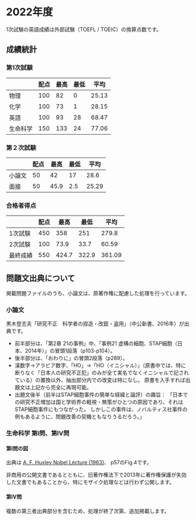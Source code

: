 # 2022年度
1次試験の英語成績は外部試験（TOEFL / TOEIC）の換算点数です。

## 成績統計

### 第1次試験

|          | 配点 | 最高 | 最低 | 平均  |
| -------- | ---- | ---- | ---- | ----- |
| 物理     | 100  | 82   | 0    | 25.13 |
| 化学     | 100  | 73   | 1    | 28.15 |
| 英語     | 100  | 93   | 28   | 68.47 |
| 生命科学 | 150  | 133  | 24   | 77.06 |

### 第２次試験

|        | 配点 | 最高 | 最低 | 平均  |
| ------ | ---- | ---- | ---- | ----- |
| 小論文 | 50   | 42   | 17   | 28.6  |
| 面接   | 50   | 45.9 | 2.5  | 25.29 |

### 合格者得点

|          | 配点 | 最高  | 最低  | 平均   |
| -------- | ---- | ----- | ----- | ------ |
| 1次試験  | 450  | 358   | 251   | 279.8  |
| 2次試験  | 100  | 73.9  | 33.7  | 60.59  |
| 最終成績 | 550  | 424.7 | 322.9 | 361.09 |

## 問題文出典について
掲載問題ファイルのうち、小論文は、原著作権に配慮した処理を行っています。

### 小論文
黒木登志夫「研究不正　科学者の捏造・改竄・盗用」（中公新書、2016年）が出典です。

- 前半部分は、「第2章 21の事例」中、「事例21 虚構の細胞、STAP細胞（日本、2014年）」の冒頭1段落（p103-p104）。
- 後半部分は、「おわりに」の冒頭2段落（p289）。
- 漢数字→アラビア数字、「HO」→「HO（イニシャル）」（原書中では、特に断りなく「日本人の研究不正犯」のみが全て実名でなくイニシャルで記されている）の置換以外、抽出部分内での改変は特になし。
原書を入手すれば出題文は上記から完全に再現可能。
- 出題文後半（前半はSTAP細胞事件の簡単な経緯と論評）の趣旨：
「日本での研究不正増加は国と学術界の軽視・無策がひとつの原因であり、それはSTAP細胞事件にもつながった。
しかしこの事件は、ノバルティス社事件の例もあるように、問題改善の契機ともなりうるだろう。」

### 生命科学 第I問、第IV問
#### 第I問の図
出典は [A. F. Huxley Nobel Lecture (1963)](https://www.nobelprize.org/uploads/2018/06/huxley-lecture.pdf)、
p57のFig.4です。

非商用の公開文書であるとともに、旧著作権法下で2013年に著作権保護が失効した文書でもあることから、特にモザイク処理などは行わず公開します。

#### 第IV問
複数の第三者出典部分を含むため、処理が終了次第、追加掲載します。
